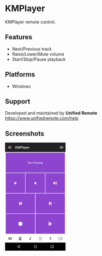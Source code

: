 # KMPlayer
KMPlayer remote control.

## Features
*  Next/Previous track
*  Raise/Lower/Mute volume
*  Start/Stop/Pause playback

## Platforms
* Windows

## Support
Developed and maintained by **Unified Remote**  
https://www.unifiedremote.com/help

## Screenshots
<img src="screen.png" width="200" />